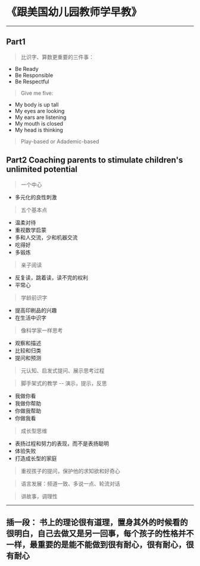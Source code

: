 # 《跟美国幼儿园教师学早教》
---

## Part1

> 比识字、算数更重要的三件事：
* Be Ready
* Be Responsible
* Be Respectful


> Give me five:
* My body is up tall
* My eyes are looking
* My ears are listening
* My mouth is closed
* My head is thinking

> Play-based or Adademic-based

## Part2 Coaching parents to stimulate children's unlimited potential

> 一个中心
* 多元化的良性刺激

> 五个基本点
* 温柔对待
* 重视数学启蒙
* 多和人交流，少和机器交流
* 吃得好
* 多锻炼

> 亲子阅读
* 反复读，跳着读，读不完的权利
* 平常心

> 学龄前识字
* 提高印刷品的兴趣
* 在生活中识字

> 像科学家一样思考
* 观察和描述
* 比较和归类
* 提问和预测

> 元认知、启发式提问、展示思考过程

> 脚手架式的教学 -- 演示，提示，反思
* 我做你看
* 我做你帮助
* 你做我帮助
* 你做我看

> 成长型思维
* 表扬过程和努力的表现，而不是表扬聪明
* 体验失败
* 打造成长型的家庭

> 重视孩子的提问，保护他的求知欲和好奇心

> 语言发展：频道一致、多说一点、轮流对话

> 讲故事，调理性


---
插一段：
书上的理论很有道理，置身其外的时候看的很明白，自己去做又是另一回事，每个孩子的性格并不一样，最重要的是能不能做到很有耐心，很有耐心，很有耐心
---
